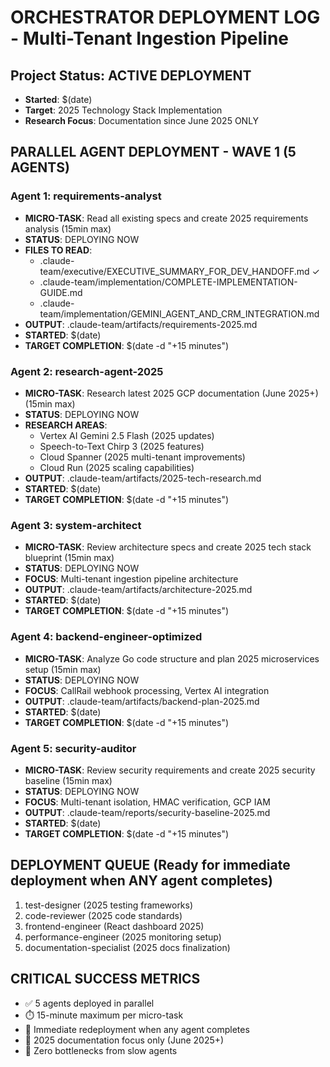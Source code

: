# ORCHESTRATOR DEPLOYMENT LOG - Multi-Tenant Ingestion Pipeline

## Project Status: ACTIVE DEPLOYMENT
- **Started**: $(date)
- **Target**: 2025 Technology Stack Implementation
- **Research Focus**: Documentation since June 2025 ONLY

## PARALLEL AGENT DEPLOYMENT - WAVE 1 (5 AGENTS)

### Agent 1: requirements-analyst
- **MICRO-TASK**: Read all existing specs and create 2025 requirements analysis (15min max)
- **STATUS**: DEPLOYING NOW
- **FILES TO READ**: 
  - .claude-team/executive/EXECUTIVE_SUMMARY_FOR_DEV_HANDOFF.md ✓
  - .claude-team/implementation/COMPLETE-IMPLEMENTATION-GUIDE.md
  - .claude-team/implementation/GEMINI_AGENT_AND_CRM_INTEGRATION.md
- **OUTPUT**: .claude-team/artifacts/requirements-2025.md
- **STARTED**: $(date)
- **TARGET COMPLETION**: $(date -d "+15 minutes")

### Agent 2: research-agent-2025
- **MICRO-TASK**: Research latest 2025 GCP documentation (June 2025+) (15min max)
- **STATUS**: DEPLOYING NOW
- **RESEARCH AREAS**:
  - Vertex AI Gemini 2.5 Flash (2025 updates)
  - Speech-to-Text Chirp 3 (2025 features)
  - Cloud Spanner (2025 multi-tenant improvements)
  - Cloud Run (2025 scaling capabilities)
- **OUTPUT**: .claude-team/artifacts/2025-tech-research.md
- **STARTED**: $(date)
- **TARGET COMPLETION**: $(date -d "+15 minutes")

### Agent 3: system-architect
- **MICRO-TASK**: Review architecture specs and create 2025 tech stack blueprint (15min max)  
- **STATUS**: DEPLOYING NOW
- **FOCUS**: Multi-tenant ingestion pipeline architecture
- **OUTPUT**: .claude-team/artifacts/architecture-2025.md
- **STARTED**: $(date)
- **TARGET COMPLETION**: $(date -d "+15 minutes")

### Agent 4: backend-engineer-optimized
- **MICRO-TASK**: Analyze Go code structure and plan 2025 microservices setup (15min max)
- **STATUS**: DEPLOYING NOW
- **FOCUS**: CallRail webhook processing, Vertex AI integration
- **OUTPUT**: .claude-team/artifacts/backend-plan-2025.md
- **STARTED**: $(date)
- **TARGET COMPLETION**: $(date -d "+15 minutes")

### Agent 5: security-auditor
- **MICRO-TASK**: Review security requirements and create 2025 security baseline (15min max)
- **STATUS**: DEPLOYING NOW
- **FOCUS**: Multi-tenant isolation, HMAC verification, GCP IAM
- **OUTPUT**: .claude-team/reports/security-baseline-2025.md
- **STARTED**: $(date)
- **TARGET COMPLETION**: $(date -d "+15 minutes")

## DEPLOYMENT QUEUE (Ready for immediate deployment when ANY agent completes)
1. test-designer (2025 testing frameworks)
2. code-reviewer (2025 code standards)
3. frontend-engineer (React dashboard 2025)
4. performance-engineer (2025 monitoring setup)
5. documentation-specialist (2025 docs finalization)

## CRITICAL SUCCESS METRICS
- ✅ 5 agents deployed in parallel
- ⏱️ 15-minute maximum per micro-task
- 🔄 Immediate redeployment when any agent completes
- 📅 2025 documentation focus only (June 2025+)
- 🎯 Zero bottlenecks from slow agents
